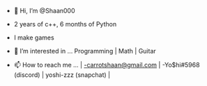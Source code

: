 - 👋 Hi, I’m @Shaan000

- 2 years of c++, 6 months of Python

- I make games

- 👀 I’m interested in ... Programming | Math | Guitar

- 📫 How to reach me ... | -carrotshaan@gmail.com | -Yo$hi#5968 (discord) | yoshi-zzz (snapchat) |
                            

<!---
Shaan000/Shaan000 is a ✨ special ✨ repository because its `README.md` (this file) appears on your GitHub profile.
You can click the Preview link to take a look at your changes.
--->
